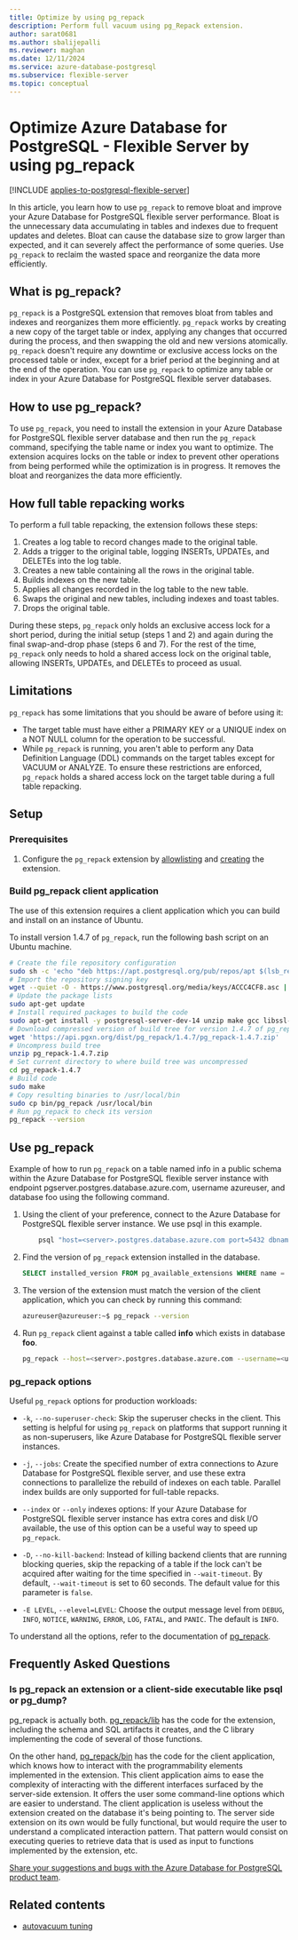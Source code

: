 ```yaml
---
title: Optimize by using pg_repack
description: Perform full vacuum using pg_Repack extension.
author: sarat0681
ms.author: sbalijepalli
ms.reviewer: maghan
ms.date: 12/11/2024
ms.service: azure-database-postgresql
ms.subservice: flexible-server
ms.topic: conceptual
---
```


# Optimize Azure Database for PostgreSQL - Flexible Server by using pg_repack

[!INCLUDE [applies-to-postgresql-flexible-server](~/reusable-content/ce-skilling/azure/includes/postgresql/includes/applies-to-postgresql-flexible-server.md)]

In this article, you learn how to use `pg_repack` to remove bloat and improve your Azure Database for PostgreSQL flexible server performance. Bloat is the unnecessary data accumulating in tables and indexes due to frequent updates and deletes. Bloat can cause the database size to grow larger than expected, and it can severely affect the performance of some queries. Use `pg_repack` to reclaim the wasted space and reorganize the data more efficiently.

## What is pg_repack?

`pg_repack` is a PostgreSQL extension that removes bloat from tables and indexes and reorganizes them more efficiently. `pg_repack` works by creating a new copy of the target table or index, applying any changes that occurred during the process, and then swapping the old and new versions atomically. `pg_repack` doesn't require any downtime or exclusive access locks on the processed table or index, except for a brief period at the beginning and at the end of the operation. You can use `pg_repack` to optimize any table or index in your Azure Database for PostgreSQL flexible server databases.

## How to use pg_repack?

To use `pg_repack`, you need to install the extension in your Azure Database for PostgreSQL flexible server database and then run the `pg_repack` command, specifying the table name or index you want to optimize. The extension acquires locks on the table or index to prevent other operations from being performed while the optimization is in progress. It removes the bloat and reorganizes the data more efficiently.

## How full table repacking works

To perform a full table repacking, the extension follows these steps:

1.    Creates a log table to record changes made to the original table.
2.    Adds a trigger to the original table, logging INSERTs, UPDATEs, and DELETEs into the log table.
3.    Creates a new table containing all the rows in the original table.
4.    Builds indexes on the new table.
5.    Applies all changes recorded in the log table to the new table.
6.    Swaps the original and new tables, including indexes and toast tables.
7.    Drops the original table.

During these steps, `pg_repack` only holds an exclusive access lock for a short period, during the initial setup (steps 1 and 2) and again during the final swap-and-drop phase (steps 6 and 7). For the rest of the time, `pg_repack` only needs to hold a shared access lock on the original table, allowing INSERTs, UPDATEs, and DELETEs to proceed as usual.

## Limitations

`pg_repack` has some limitations that you should be aware of before using it:

-  The target table must have either a PRIMARY KEY or a UNIQUE index on a NOT NULL column for the operation to be successful.
-  While `pg_repack` is running, you aren't able to perform any Data Definition Language (DDL) commands on the target tables except for VACUUM or ANALYZE. To ensure these restrictions are enforced, `pg_repack` holds a shared access lock on the target table during a full table repacking.

## Setup

### Prerequisites

1. Configure the `pg_repack` extension by [allowlisting](../extensions/how-to-allow-extensions.md#allow-extensions) and [creating](../extensions/how-to-allow-extensions.md#create-extensions) the extension.

### Build pg_repack client application

The use of this extension requires a client application which you can build and install on an instance of Ubuntu.

To install version 1.4.7 of `pg_repack`, run the following bash script on an Ubuntu machine.

```bash
# Create the file repository configuration
sudo sh -c 'echo "deb https://apt.postgresql.org/pub/repos/apt $(lsb_release -cs)-pgdg main" > /etc/apt/sources.list.d/pgdg.list'
# Import the repository signing key
wget --quiet -O - https://www.postgresql.org/media/keys/ACCC4CF8.asc | sudo apt-key add -
# Update the package lists
sudo apt-get update
# Install required packages to build the code
sudo apt-get install -y postgresql-server-dev-14 unzip make gcc libssl-dev liblz4-dev zlib1g-dev libreadline-dev libzstd-dev
# Download compressed version of build tree for version 1.4.7 of pg_repack
wget 'https://api.pgxn.org/dist/pg_repack/1.4.7/pg_repack-1.4.7.zip'
# Uncompress build tree
unzip pg_repack-1.4.7.zip
# Set current directory to where build tree was uncompressed
cd pg_repack-1.4.7
# Build code
sudo make
# Copy resulting binaries to /usr/local/bin
sudo cp bin/pg_repack /usr/local/bin
# Run pg_repack to check its version
pg_repack --version
```

## Use pg_repack

Example of how to run `pg_repack` on a table named info in a public schema within the Azure Database for PostgreSQL flexible server instance with endpoint pgserver.postgres.database.azure.com, username azureuser, and database foo using the following command.

1. Using the client of your preference, connect to the Azure Database for PostgreSQL flexible server instance. We use psql in this example.

    ```bash
        psql "host=<server>.postgres.database.azure.com port=5432 dbname=<database> user=<user> password=<password> sslmode=require"
    ```

2. Find the version of `pg_repack` extension installed in the database.

    ```sql
    SELECT installed_version FROM pg_available_extensions WHERE name = 'pg_repack';
    ```

3. The version of the extension must match the version of the client application, which you can check by running this command:

    ```bash
    azureuser@azureuser:~$ pg_repack --version
    ```

4. Run `pg_repack` client against a table called **info** which exists in database **foo**.

    ```bash
    pg_repack --host=<server>.postgres.database.azure.com --username=<user> --dbname=<database> --table=info --jobs=2 --no-kill-backend --no-superuser-check
    ```

### pg_repack options

Useful `pg_repack` options for production workloads:

- `-k`, `--no-superuser-check`: Skip the superuser checks in the client. This setting is helpful for using `pg_repack` on platforms that support running it as non-superusers, like Azure Database for PostgreSQL flexible server instances.

- `-j`, `--jobs`: Create the specified number of extra connections to Azure Database for PostgreSQL flexible server, and use these extra connections to parallelize the rebuild of indexes on each table. Parallel index builds are only supported for full-table repacks.

- `--index` or `--only` indexes options: If your Azure Database for PostgreSQL flexible server instance has extra cores and disk I/O available, the use of this option can be a useful way to speed up `pg_repack`.

- `-D`, `--no-kill-backend`: Instead of killing backend clients that are running blocking queries, skip the repacking of a table if the lock can't be acquired after waiting for the time specified in `--wait-timeout`. By default, `--wait-timeout` is set to 60 seconds. The default value for this parameter is `false`.

- `-E LEVEL`, `--elevel=LEVEL`: Choose the output message level from `DEBUG`, `INFO`, `NOTICE`, `WARNING`, `ERROR`, `LOG`, `FATAL`, and `PANIC`. The default is `INFO`.

To understand all the options, refer to the documentation of [pg_repack](https://reorg.github.io/pg_repack/).

## Frequently Asked Questions

### Is pg_repack an extension or a client-side executable like psql or pg_dump?

pg_repack is actually both. [pg_repack/lib](https://github.com/reorg/pg_repack/tree/master/lib) has the code for the extension, including the schema and SQL artifacts it creates, and the C library implementing the code of several of those functions.

On the other hand, [pg_repack/bin](https://github.com/reorg/pg_repack/tree/master/bin) has the code for the client application, which knows how to interact with the programmability elements implemented in the extension. This client application aims to ease the complexity of interacting with the different interfaces surfaced by the server-side extension. It offers the user some command-line options which are easier to understand. The client application is useless without the extension created on the database it's being pointing to. The server side extension on its own would be fully functional, but would require the user to understand a complicated interaction pattern. That pattern would consist on executing queries to retrieve data that is used as input to functions implemented by the extension, etc.

[Share your suggestions and bugs with the Azure Database for PostgreSQL product team](https://aka.ms/pgfeedback).

## Related contents

- [autovacuum tuning](how-to-high-cpu-utilization.md)